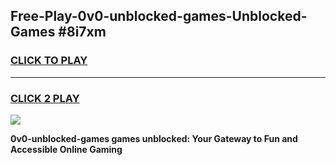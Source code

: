 
## Free-Play-0v0-unblocked-games-Unblocked-Games #8i7xm
<h3>
<a href="https://news.freeplayer.one?title=0v0-unblocked-games&ref=8M">CLICK TO PLAY</a></h3>
<hr>

<h3>
<a href="https://news.freeplayer.one?title=0v0-unblocked-games&ref=8M">CLICK 2 PLAY</a>
  
</h3>

<a href="https://news.freeplayer.one?title=0v0-unblocked-games&ref=8M"><img src="https://clearcache.store/games.png"></a>


**0v0-unblocked-games games unblocked: Your Gateway to Fun and Accessible Online Gaming**
